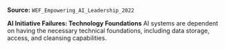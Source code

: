 **Source:** `WEF_Empowering_AI_Leadership_2022`

**AI Initiative Failures: Technology Foundations**
AI systems are dependent on having the necessary technical foundations, including data storage, access, and cleansing capabilities.
